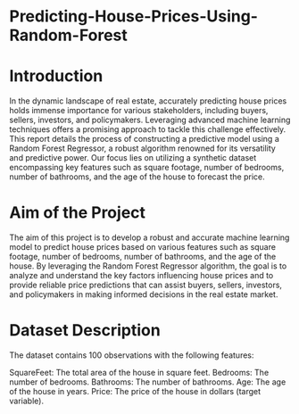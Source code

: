 # Predicting-House-Prices-Using-Random-Forest

# Introduction
In the dynamic landscape of real estate, accurately predicting house prices holds immense importance for various stakeholders, including buyers, sellers, investors, and policymakers. Leveraging advanced machine learning techniques offers a promising approach to tackle this challenge effectively. This report details the process of constructing a predictive model using a Random Forest Regressor, a robust algorithm renowned for its versatility and predictive power. Our focus lies on utilizing a synthetic dataset encompassing key features such as square footage, number of bedrooms, number of bathrooms, and the age of the house to forecast the price.

# Aim of the Project
The aim of this project is to develop a robust and accurate machine learning model to predict house prices based on various features such as square footage, number of bedrooms, number of bathrooms, and the age of the house. By leveraging the Random Forest Regressor algorithm, the goal is to analyze and understand the key factors influencing house prices and to provide reliable price predictions that can assist buyers, sellers, investors, and policymakers in making informed decisions in the real estate market.

# Dataset Description
The dataset contains 100 observations with the following features:

SquareFeet: The total area of the house in square feet.
Bedrooms: The number of bedrooms.
Bathrooms: The number of bathrooms.
Age: The age of the house in years.
Price: The price of the house in dollars (target variable).
